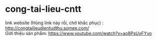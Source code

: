 # cong-tai-lieu-cntt
link website (Hỏng link này rồi, chờ khắc phục) : http://congtailieudientudthu.somee.com/   
Giới thiệu sản phẩm: https://www.youtube.com/watch?v=ao8PsUxFYvo
